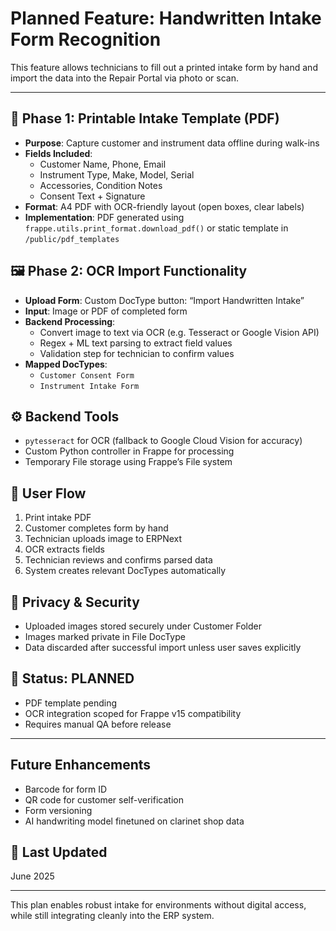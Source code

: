 # Planned Feature: Handwritten Intake Form Recognition

This feature allows technicians to fill out a printed intake form by hand and import the data into the Repair Portal via photo or scan.

---

## 🧾 Phase 1: Printable Intake Template (PDF)
- **Purpose**: Capture customer and instrument data offline during walk-ins
- **Fields Included**:
  - Customer Name, Phone, Email
  - Instrument Type, Make, Model, Serial
  - Accessories, Condition Notes
  - Consent Text + Signature
- **Format**: A4 PDF with OCR-friendly layout (open boxes, clear labels)
- **Implementation**: PDF generated using `frappe.utils.print_format.download_pdf()` or static template in `/public/pdf_templates`

## 🖼️ Phase 2: OCR Import Functionality
- **Upload Form**: Custom DocType button: “Import Handwritten Intake”
- **Input**: Image or PDF of completed form
- **Backend Processing**:
  - Convert image to text via OCR (e.g. Tesseract or Google Vision API)
  - Regex + ML text parsing to extract field values
  - Validation step for technician to confirm values
- **Mapped DocTypes**:
  - `Customer Consent Form`
  - `Instrument Intake Form`

## ⚙️ Backend Tools
- `pytesseract` for OCR (fallback to Google Cloud Vision for accuracy)
- Custom Python controller in Frappe for processing
- Temporary File storage using Frappe’s File system

## 👤 User Flow
1. Print intake PDF
2. Customer completes form by hand
3. Technician uploads image to ERPNext
4. OCR extracts fields
5. Technician reviews and confirms parsed data
6. System creates relevant DocTypes automatically

## 🔐 Privacy & Security
- Uploaded images stored securely under Customer Folder
- Images marked private in File DocType
- Data discarded after successful import unless user saves explicitly

## 📅 Status: PLANNED
- PDF template pending
- OCR integration scoped for Frappe v15 compatibility
- Requires manual QA before release

---

## Future Enhancements
- Barcode for form ID
- QR code for customer self-verification
- Form versioning
- AI handwriting model finetuned on clarinet shop data

## 🔄 Last Updated
June 2025

---

This plan enables robust intake for environments without digital access, while still integrating cleanly into the ERP system.